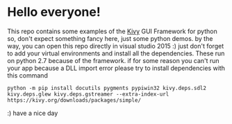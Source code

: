# Hello everyone!
This repo contains some examples of the [Kivy](https://kivy.org/#home) GUI Framework for python so, don't expect something fancy here, just some python demos. 
by the way, you can open this repo directly in visual studio 2015 :) just don't forget to add your virtual environments and install all the dependencies.
These run on python 2.7 because of the framework.
if for some reason you can't run your app because a DLL import error please try to install dependencies with this command

`python -m pip install docutils pygments pypiwin32 kivy.deps.sdl2 kivy.deps.glew kivy.deps.gstreamer --extra-index-url https://kivy.org/downloads/packages/simple/`

:) have a nice day
